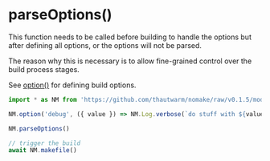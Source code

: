 # parseOptions()

This function needs to be called before building to handle the options but after defining all options, or the options will not be parsed.

The reason why this is necessary is to allow fine-grained control over the build process stages.

See [option()](./option.md) for defining build options.

```typescript
import * as NM from 'https://github.com/thautwarm/nomake/raw/v0.1.5/mod.ts'

NM.option('debug', ({ value }) => NM.Log.verbose(`do stuff with ${value}`))

NM.parseOptions()

// trigger the build
await NM.makefile()
```
